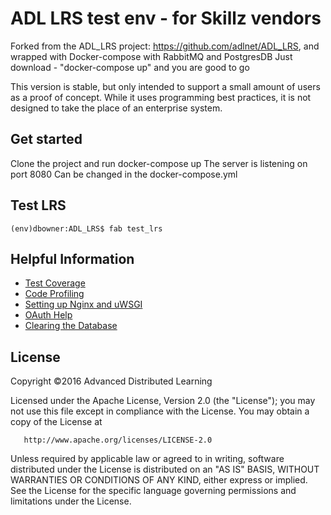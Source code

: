 ﻿# ADL LRS test env - for Skillz vendors 
Forked from the ADL_LRS project: https://github.com/adlnet/ADL_LRS, and wrapped with Docker-compose with RabbitMQ and PostgresDB
Just download - "docker-compose up" and you are good to go 

This version is stable, but only intended to support a small amount of users as a proof of concept. While it uses programming best practices, it is not designed to take the place of an enterprise system.

## Get started
Clone the project and run docker-compose up
The server is listening on port 8080
Can be changed in the docker-compose.yml

## Test LRS

    (env)dbowner:ADL_LRS$ fab test_lrs

## Helpful Information

* [Test Coverage](https://github.com/adlnet/ADL_LRS/wiki/Code-Coverage)
* [Code Profiling](https://github.com/adlnet/ADL_LRS/wiki/Code-Profiling-with-cProfile)
* [Setting up Nginx and uWSGI](https://github.com/adlnet/ADL_LRS/wiki/Using-uWSGI-with-Nginx)
* [OAuth Help](https://github.com/adlnet/ADL_LRS/wiki/Using-OAuth)
* [Clearing the Database](https://github.com/adlnet/ADL_LRS/wiki/Clearing-the-Database)


## License
   Copyright &copy;2016 Advanced Distributed Learning

   Licensed under the Apache License, Version 2.0 (the "License");
   you may not use this file except in compliance with the License.
   You may obtain a copy of the License at

       http://www.apache.org/licenses/LICENSE-2.0

   Unless required by applicable law or agreed to in writing, software
   distributed under the License is distributed on an "AS IS" BASIS,
   WITHOUT WARRANTIES OR CONDITIONS OF ANY KIND, either express or implied.
   See the License for the specific language governing permissions and
   limitations under the License.
